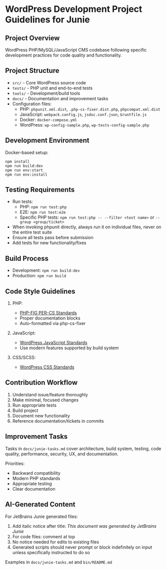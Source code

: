# WordPress Development Project Guidelines for Junie

## Project Overview
WordPress PHP/MySQL/JavaScript CMS codebase following specific development practices for code quality and functionality.

## Project Structure
- `src/` - Core WordPress source code
- `tests/` - PHP unit and end-to-end tests
- `tools/` - Development/build tools
- `docs/` - Documentation and improvement tasks
- Configuration files:
  - PHP: `phpunit.xml.dist`, `.php-cs-fixer.dist.php`, `phpcompat.xml.dist`
  - JavaScript: `webpack.config.js`, `jsdoc.conf.json`, `Gruntfile.js`
  - Docker: `docker-compose.yml`
  - WordPress: `wp-config-sample.php`, `wp-tests-config-sample.php`

## Development Environment
Docker-based setup:
```
npm install
npm run build:dev
npm run env:start
npm run env:install
```

## Testing Requirements
- Run tests:
  - PHP: `npm run test:php`
  - E2E: `npm run test:e2e`
  - Specific PHP tests: `npm run test:php -- --filter <test name>` or `--group <group/ticket>`
- When invoking phpunit directly, always run it on individual files, never on the entire test suite
- Ensure all tests pass before submission
- Add tests for new functionality/fixes

## Build Process
- Development: `npm run build:dev`
- Production: `npm run build`

## Code Style Guidelines
1. PHP:
   - [PHP-FIG PER-CS Standards](https://www.php-fig.org/per-cs/)
   - Proper documentation blocks
   - Auto-formatted via php-cs-fixer

2. JavaScript:
   - [WordPress JavaScript Standards](https://make.wordpress.org/core/handbook/best-practices/coding-standards/javascript/)
   - Use modern features supported by build system

3. CSS/SCSS:
   - [WordPress CSS Standards](https://make.wordpress.org/core/handbook/best-practices/coding-standards/css/)

## Contribution Workflow
1. Understand issue/feature thoroughly
2. Make minimal, focused changes
3. Run appropriate tests
4. Build project
5. Document new functionality
6. Reference documentation/tickets in commits

## Improvement Tasks
Tasks in `docs/junie-tasks.md` cover architecture, build system, testing, code quality, performance, security, UX, and documentation.

Priorities:
- Backward compatibility
- Modern PHP standards
- Appropriate testing
- Clear documentation

## AI-Generated Content
For JetBrains Junie generated files:
1. Add italic notice after title: _This document was generated by JetBrains Junie_
2. For code files: comment at top
3. No notice needed for edits to existing files
4. Generated scripts should never prompt or block indefinitely on input unless specifically instructed to do so

Examples in `docs/junie-tasks.md` and `bin/README.md`
